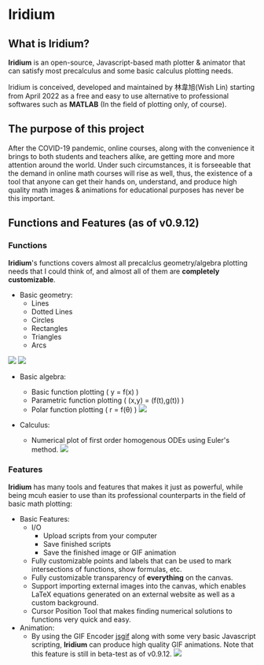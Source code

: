 # Iridium

## What is Iridium?
**Iridium** is an open-source, Javascript-based math plotter & animator that can satisfy most precalculus and some basic calculus plotting needs. 

Iridium is conceived, developed and maintained by 林韋旭(Wish Lin) starting from April 2022 as a free and easy to use alternative to professional softwares such as **MATLAB** (In the field of plotting only, of course).

## The purpose of this project

After the COVID-19 pandemic, online courses, along with the convenience it brings to both students and teachers alike, are getting more and more attention around the world. Under such circumstances, it is forseeable that the demand in online math courses will rise as well, thus, the existence of a tool that anyone can get their hands on, understand, and produce high quality math images & animations for educational purposes has never be this important.

## Functions and Features (as of v0.9.12)

### Functions

**Iridium**'s functions covers almost all precalclus geometry/algebra plotting needs that I could think of, and almost all of them are **completely customizable**.

* Basic geometry: 
    * Lines
    * Dotted Lines
    * Circles
    * Rectangles
    * Triangles
    * Arcs
	
![](https://i.imgur.com/EtCYp61.png)
![](https://i.imgur.com/SMFe9fI.png)

* Basic algebra: 
    * Basic function plotting ( y = f(x) )
    * Parametric function plotting ( (x,y) = (f(t),g(t)) )
    * Polar function plotting ( r = f(θ) )
![](https://i.imgur.com/zXhEFpU.png)

* Calculus:
    * Numerical plot of first order homogenous ODEs using Euler's method. 
![](https://i.imgur.com/FjtCIFx.png)







### Features

**Iridium** has many tools and features that makes it just as powerful, while being mcuh easier to use than its professional counterparts in the field of basic math plotting:

* Basic Features:
    * I/O 
        * Upload scripts from your computer
        * Save finished scripts
        * Save the finished image or GIF animation
    * Fully customizable points and labels that can be used to mark intersections of functions, show formulas, etc.
    * Fully customizable transparency of **everything** on the canvas.
    * Support importing external images into the canvas, which enables LaTeX equations generated on an external website as well as a custom background.
    * Cursor Position Tool that makes finding numerical solutions to functions very quick and easy.
* Animation:
    * By using the GIF Encoder [jsgif](https://github.com/antimatter15/jsgif) along with some very basic Javascript scripting, **Iridium** can produce high quality GIF animations. Note that this feature is still in beta-test as of v0.9.12.
    ![](https://i.imgur.com/Z4vr6v0.gif)